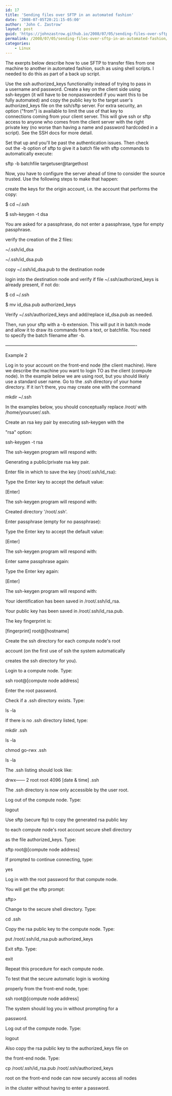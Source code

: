 ```yaml
---
id: 17
title: 'Sending files over SFTP in an automated fashion'
date: '2008-07-05T20:21:15-05:00'
author: 'John C. Zastrow'
layout: post
guid: 'https://johnzastrow.github.io/2008/07/05/sending-files-over-sftp-in-an-automated-fashion/'
permalink: /2008/07/05/sending-files-over-sftp-in-an-automated-fashion/
categories:
    - Linux
---
```


The exerpts below describe how to use SFTP to transfer files from one  
machine to another in automated fashion, such as using shell scripts. I  
needed to do this as part of a back up script.

Use the ssh authorized_keys functionality instead of trying to pass in  
a username and password. Create a key on the client side using  
ssh-keygen (it will have to be nonpassworded if you want this to be  
fully automated) and copy the public key to the target user's  
authorized_keys file on the ssh/sftp server. For extra security, an  
option ("from") is available to limit the use of that key to  
connections coming from your client server. This will give ssh or sftp  
access to anyone who comes from the client server with the right  
private key (no worse than having a name and password hardcoded in a  
script). See the SSH docs for more detail.

Set that up and you'll be past the authentication issues. Then check  
out the -b option of sftp to give it a batch file with sftp commands to  
automatically execute:

sftp -b batchfile targetuser@targethost

Now, you have to configure the server ahead of time to consider the source trusted. Use the following steps to make that happen:

create the keys for the origin account, i.e. the account that performs the copy:

$ cd ~/.ssh

$ ssh-keygen -t dsa

You are asked for a passphrase, do not enter a passphrase, type <ret> for empty passphrase.</ret>

verify the creation of the 2 files:

~/.ssh/id_dsa

~/.ssh/id_dsa.pub

copy ~/.ssh/id_dsa.pub to the destination node

login into the destination node and verify if file ~/.ssh/authorized_keys is already present, if not do:

$ cd ~/.ssh

$ mv id_dsa.pub authorized_keys

Verify ~/.ssh/authorized_keys and add/replace id_dsa.pub as needed.

Then, run your sftp with a -b extension. This will put it in batch mode  
and allow it to draw its commands from a text, or batchfile. You need  
to specify the batch filename after -b.

—————————————————————————————-

Example 2

Log in to your account on the front-end node (the client machine). Here  
we describe the machine you want to login TO as the client (compute  
node). In the example below we are using root, but you should likely  
use a standard user name. Go to the .ssh directory of your home  
directory. If it isn't there, you may create one with the command

mkdir ~/.ssh

In the examples below, you should conceptually replace /root/ with /home/youruser/.ssh.

Create an rsa key pair by executing ssh-keygen with the

"rsa" option:

ssh-keygen -t rsa

The ssh-keygen program will respond with:

Generating a public/private rsa key pair.

Enter file in which to save the key (/root/.ssh/id_rsa):

Type the Enter key to accept the default value:

[Enter]

The ssh-keygen program will respond with:

Created directory '/root/.ssh'.

Enter passphrase (empty for no passphrase):

Type the Enter key to accept the default value:

[Enter]

The ssh-keygen program will respond with:

Enter same passphrase again:

Type the Enter key again:

[Enter]

The ssh-keygen program will respond with:

Your identification has been saved in /root/.ssh/id_rsa.

Your public key has been saved in /root/.ssh/id_rsa.pub.

The key fingerprint is:

[fingerprint] root@[hostname]

Create the ssh directory for each compute node's root

account (on the first use of ssh the system automatically

creates the ssh directory for you).

Login to a compute node. Type:

ssh root@[compute node address]

Enter the root password.

Check if a .ssh directory exists. Type:

ls -la

If there is no .ssh directory listed, type:

mkdir .ssh

ls -la

chmod go-rwx .ssh

ls -la

The .ssh listing should look like:

drwx—— 2 root root 4096 [date &amp; time] .ssh

The .ssh directory is now only accessible by the user root.

Log out of the compute node. Type:

logout

Use sftp (secure ftp) to copy the generated rsa public key

to each compute node's root account secure shell directory

as the file authorized_keys. Type:

sftp root@[compute node address]

If prompted to continue connecting, type:

yes

Log in with the root password for that compute node.

You will get the sftp prompt:

sftp&gt;

Change to the secure shell directory. Type:

cd .ssh

Copy the rsa public key to the compute node. Type:

put /root/.ssh/id_rsa.pub authorized_keys

Exit sftp. Type:

exit

Repeat this procedure for each compute node.

To test that the secure automatic login is working

properly from the front-end node, type:

ssh root@[compute node address]

The system should log you in without prompting for a

password.

Log out of the compute node. Type:

logout

Also copy the rsa public key to the authorized_keys file on

the front-end node. Type:

cp /root/.ssh/id_rsa.pub /root/.ssh/authorized_keys

root on the front-end node can now securely access all nodes

in the cluster without having to enter a password.